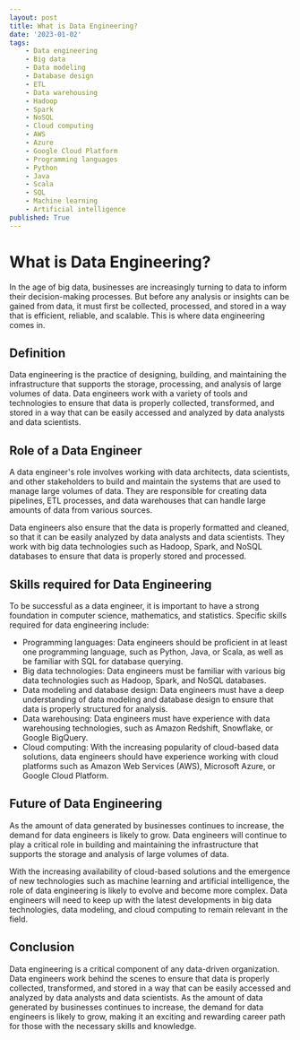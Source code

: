 ```yaml
---
layout: post
title: What is Data Engineering?
date: '2023-01-02'
tags:
    - Data engineering
    - Big data
    - Data modeling
    - Database design
    - ETL
    - Data warehousing
    - Hadoop
    - Spark
    - NoSQL
    - Cloud computing
    - AWS
    - Azure
    - Google Cloud Platform
    - Programming languages
    - Python
    - Java
    - Scala
    - SQL
    - Machine learning
    - Artificial intelligence
published: True
---
```


# What is Data Engineering?

In the age of big data, businesses are increasingly turning to data to inform their decision-making processes. But before any analysis or insights can be gained from data, it must first be collected, processed, and stored in a way that is efficient, reliable, and scalable. This is where data engineering comes in.

## Definition

Data engineering is the practice of designing, building, and maintaining the infrastructure that supports the storage, processing, and analysis of large volumes of data. Data engineers work with a variety of tools and technologies to ensure that data is properly collected, transformed, and stored in a way that can be easily accessed and analyzed by data analysts and data scientists.

## Role of a Data Engineer

A data engineer's role involves working with data architects, data scientists, and other stakeholders to build and maintain the systems that are used to manage large volumes of data. They are responsible for creating data pipelines, ETL processes, and data warehouses that can handle large amounts of data from various sources.

Data engineers also ensure that the data is properly formatted and cleaned, so that it can be easily analyzed by data analysts and data scientists. They work with big data technologies such as Hadoop, Spark, and NoSQL databases to ensure that data is properly stored and processed.

## Skills required for Data Engineering

To be successful as a data engineer, it is important to have a strong foundation in computer science, mathematics, and statistics. Specific skills required for data engineering include:

- Programming languages: Data engineers should be proficient in at least one programming language, such as Python, Java, or Scala, as well as be familiar with SQL for database querying.
- Big data technologies: Data engineers must be familiar with various big data technologies such as Hadoop, Spark, and NoSQL databases.
- Data modeling and database design: Data engineers must have a deep understanding of data modeling and database design to ensure that data is properly structured for analysis.
- Data warehousing: Data engineers must have experience with data warehousing technologies, such as Amazon Redshift, Snowflake, or Google BigQuery.
- Cloud computing: With the increasing popularity of cloud-based data solutions, data engineers should have experience working with cloud platforms such as Amazon Web Services (AWS), Microsoft Azure, or Google Cloud Platform.

## Future of Data Engineering

As the amount of data generated by businesses continues to increase, the demand for data engineers is likely to grow. Data engineers will continue to play a critical role in building and maintaining the infrastructure that supports the storage and analysis of large volumes of data.

With the increasing availability of cloud-based solutions and the emergence of new technologies such as machine learning and artificial intelligence, the role of data engineering is likely to evolve and become more complex. Data engineers will need to keep up with the latest developments in big data technologies, data modeling, and cloud computing to remain relevant in the field.

## Conclusion

Data engineering is a critical component of any data-driven organization. Data engineers work behind the scenes to ensure that data is properly collected, transformed, and stored in a way that can be easily accessed and analyzed by data analysts and data scientists. As the amount of data generated by businesses continues to increase, the demand for data engineers is likely to grow, making it an exciting and rewarding career path for those with the necessary skills and knowledge.

